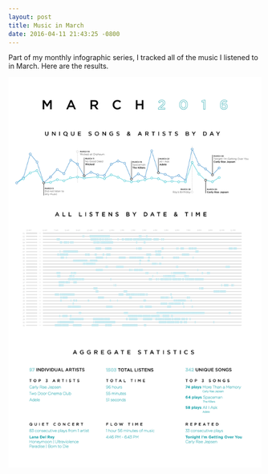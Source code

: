 ```yaml
---
layout: post
title: Music in March
date: 2016-04-11 21:43:25 -0800
---
```


Part of my monthly infographic series, I tracked all of the music I listened to in March. Here are the results.

<img class="cover-photo" src="/img/charts/march-2016.png" />
